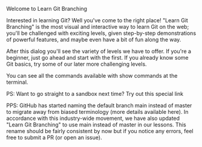 Welcome to Learn Git Branching

Interested in learning Git? Well you've come to the right place! "Learn Git Branching" is the most visual and interactive way to learn Git on the web; you'll be challenged with exciting levels, given step-by-step demonstrations of powerful features, and maybe even have a bit of fun along the way.



After this dialog you'll see the variety of levels we have to offer. If you're a beginner, just go ahead and start with the first. If you already know some Git basics, try some of our later more challenging levels.



You can see all the commands available with show commands at the terminal.



PS: Want to go straight to a sandbox next time? Try out this special link



PPS: GitHub has started naming the default branch main instead of master to migrate away from biased terminology (more details available here). In accordance with this industry-wide movement, we have also updated "Learn Git Branching" to use main instead of master in our lessons. This rename should be fairly consistent by now but if you notice any errors, feel free to submit a PR (or open an issue).



